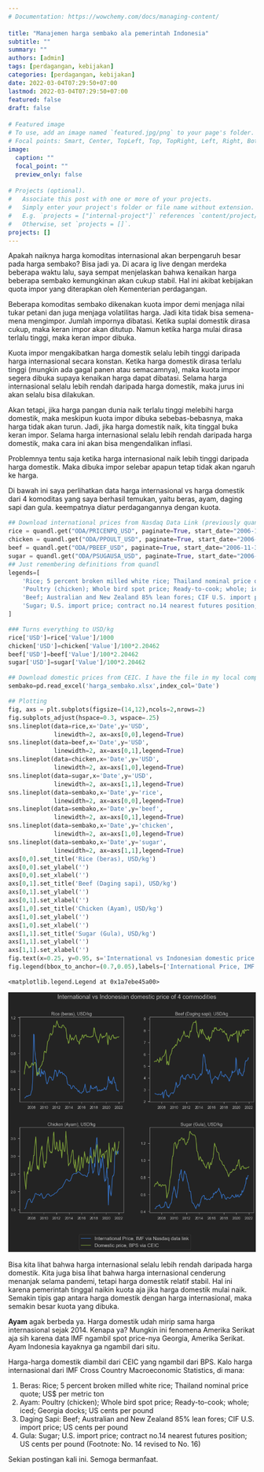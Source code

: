 ```yaml
---
# Documentation: https://wowchemy.com/docs/managing-content/

title: "Manajemen harga sembako ala pemerintah Indonesia"
subtitle: ""
summary: ""
authors: [admin]
tags: [perdagangan, kebijakan]
categories: [perdagangan, kebijakan]
date: 2022-03-04T07:29:50+07:00
lastmod: 2022-03-04T07:29:50+07:00
featured: false
draft: false

# Featured image
# To use, add an image named `featured.jpg/png` to your page's folder.
# Focal points: Smart, Center, TopLeft, Top, TopRight, Left, Right, BottomLeft, Bottom, BottomRight.
image:
  caption: ""
  focal_point: ""
  preview_only: false

# Projects (optional).
#   Associate this post with one or more of your projects.
#   Simply enter your project's folder or file name without extension.
#   E.g. `projects = ["internal-project"]` references `content/project/deep-learning/index.md`.
#   Otherwise, set `projects = []`.
projects: []
---
```


Apakah naiknya harga komoditas internasional akan berpengaruh besar pada harga sembako? Bisa jadi ya. Di acara ig live dengan merdeka beberapa waktu lalu, saya sempat menjelaskan bahwa kenaikan harga beberapa sembako kemungkinan akan cukup stabil. Hal ini akibat kebijakan quota impor yang diterapkan oleh Kementerian perdagangan.

Beberapa komoditas sembako dikenakan kuota impor demi menjaga nilai tukar petani dan juga menjaga volatilitas harga. Jadi kita tidak bisa semena-mena mengimpor. Jumlah impornya dibatasi. Ketika suplai domestik dirasa cukup, maka keran impor akan ditutup. Namun ketika harga mulai dirasa terlalu tinggi, maka keran impor dibuka.

Kuota impor mengakibatkan harga domestik selalu lebih tinggi daripada harga internasional secara konstan. Ketika harga domestik dirasa terlalu tinggi (mungkin ada gagal panen atau semacamnya), maka kuota impor segera dibuka supaya kenaikan harga dapat dibatasi. Selama harga internasional selalu lebih rendah daripada harga domestik, maka jurus ini akan selalu bisa dilakukan.

Akan tetapi, jika harga pangan dunia naik terlalu tinggi melebihi harga domestik, maka meskipun kuota impor dibuka sebebas-bebasnya, maka harga tidak akan turun. Jadi, jika harga domestik naik, kita tinggal buka keran impor. Selama harga internasional selalu lebih rendah daripada harga domestik, maka cara ini akan bisa mengendalikan inflasi.

Problemnya tentu saja ketika harga internasional naik lebih tinggi daripada harga domestik. Maka dibuka impor selebar apapun tetap tidak akan ngaruh ke harga.

Di bawah ini saya perlihatkan data harga internasional vs harga domestik dari 4 komoditas yang saya berhasil temukan, yaitu beras, ayam, daging sapi dan gula. keempatnya diatur perdagangannya dengan kuota.

```python
## Download international prices from Nasdaq Data Link (previously quandl)
rice = quandl.get("ODA/PRICENPQ_USD", paginate=True, start_date="2006-11-30")
chicken = quandl.get("ODA/PPOULT_USD", paginate=True, start_date="2006-11-30")
beef = quandl.get("ODA/PBEEF_USD", paginate=True, start_date="2006-11-30")
sugar = quandl.get("ODA/PSUGAUSA_USD", paginate=True, start_date="2006-11-30")
## Just remembering definitions from quandl
legends=[
    'Rice; 5 percent broken milled white rice; Thailand nominal price quote; US$ per metric ton',
    'Poultry (chicken); Whole bird spot price; Ready-to-cook; whole; iced; Georgia docks; US cents per pound',
    'Beef; Australian and New Zealand 85% lean fores; CIF U.S. import price; US cents per pound',
    'Sugar; U.S. import price; contract no.14 nearest futures position; US cents per pound (Footnote: No. 14 revised to No. 16)'
]
```

```python
### Turns everything to USD/kg
rice['USD']=rice['Value']/1000
chicken['USD']=chicken['Value']/100*2.20462
beef['USD']=beef['Value']/100*2.20462
sugar['USD']=sugar['Value']/100*2.20462
```

```python
## Download domestic prices from CEIC. I have the file in my local computer
sembako=pd.read_excel('harga_sembako.xlsx',index_col='Date')
```

```python
## Plotting
fig, axs = plt.subplots(figsize=(14,12),ncols=2,nrows=2)
fig.subplots_adjust(hspace=0.3, wspace=.25)
sns.lineplot(data=rice,x='Date',y='USD', 
             linewidth=2, ax=axs[0,0],legend=True)
sns.lineplot(data=beef,x='Date',y='USD',
             linewidth=2, ax=axs[0,1],legend=True)
sns.lineplot(data=chicken,x='Date',y='USD',
             linewidth=2, ax=axs[1,0],legend=True)
sns.lineplot(data=sugar,x='Date',y='USD',
             linewidth=2, ax=axs[1,1],legend=True)
sns.lineplot(data=sembako,x='Date',y='rice',
             linewidth=2, ax=axs[0,0],legend=True)
sns.lineplot(data=sembako,x='Date',y='beef',
             linewidth=2, ax=axs[0,1],legend=True)
sns.lineplot(data=sembako,x='Date',y='chicken',
             linewidth=2, ax=axs[1,0],legend=True)
sns.lineplot(data=sembako,x='Date',y='sugar',
             linewidth=2, ax=axs[1,1],legend=True)
axs[0,0].set_title('Rice (beras), USD/kg')
axs[0,0].set_ylabel('')
axs[0,0].set_xlabel('')
axs[0,1].set_title('Beef (Daging sapi), USD/kg')
axs[0,1].set_ylabel('')
axs[0,1].set_xlabel('')
axs[1,0].set_title('Chicken (Ayam), USD/kg')
axs[1,0].set_ylabel('')
axs[1,0].set_xlabel('')
axs[1,1].set_title('Sugar (Gula), USD/kg')
axs[1,1].set_ylabel('')
axs[1,1].set_xlabel('')
fig.text(x=0.25, y=0.95, s='International vs Indonesian domestic price of 4 commodities', fontsize=20)
fig.legend(bbox_to_anchor=(0.7,0.05),labels=['International Price, IMF via Nasdaq data link','Domestic price, BPS via CEIC'],fontsize=16)
```




    <matplotlib.legend.Legend at 0x1a7ebe45a00>




    
![png](./index_5_1.png)
    


Bisa kita lihat bahwa harga internasional selalu lebih rendah daripada harga domestik. Kita juga bisa lihat bahwa harga internasional cenderung menanjak selama pandemi, tetapi harga domestik relatif stabil. Hal ini karena pemerintah tinggal naikin kuota aja jika harga domestik mulai naik. Semakin tipis gap antara harga domestik dengan harga internasional, maka semakin besar kuota yang dibuka.

**Ayam** agak berbeda ya. Harga domestik udah mirip sama harga internasional sejak 2014. Kenapa ya? Mungkin ini fenomena Amerika Serikat aja sih karena data IMF ngambil spot price-nya Georgia, Amerika Serikat. Ayam Indonesia kayaknya ga ngambil dari situ.

Harga-harga domestik diambil dari CEIC yang ngambil dari BPS. Kalo harga internasional dari IMF Cross Country Macroeconomic Statistics, di mana:

1. Beras: Rice; 5 percent broken milled white rice; Thailand nominal price quote; US$ per metric ton
1. Ayam: Poultry (chicken); Whole bird spot price; Ready-to-cook; whole; iced; Georgia docks; US cents per pound
1. Daging Sapi: Beef; Australian and New Zealand 85\% lean fores; CIF U.S. import price; US cents per pound
1. Gula: Sugar; U.S. import price; contract no.14 nearest futures position; US cents per pound (Footnote: No. 14 revised to No. 16)

Sekian postingan kali ini. Semoga bermanfaat.

